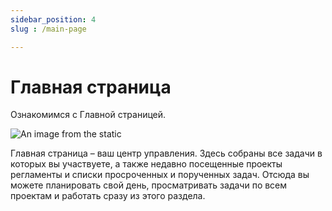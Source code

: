 ```yaml
---
sidebar_position: 4
slug : /main-page

---
```


# Главная страница

Ознакомимся с Главной страницей.


![An image from the static](/img/main_page.gif)


Главная страница – ваш центр управления. Здесь собраны все задачи в которых вы участвуете, а также недавно посещенные проекты регламенты и списки просроченных и порученных задач. Отсюда вы можете планировать свой день, просматривать задачи по всем проектам и работать сразу из этого раздела.